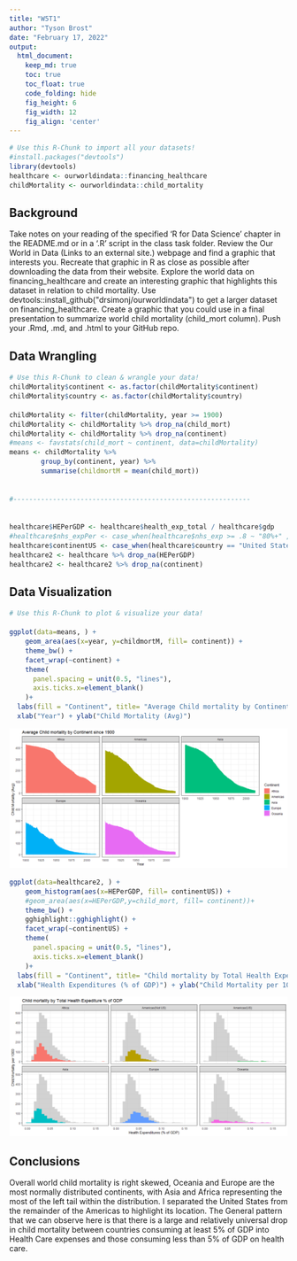 ```yaml
---
title: "W5T1"
author: "Tyson Brost"
date: "February 17, 2022"
output:
  html_document:  
    keep_md: true
    toc: true
    toc_float: true
    code_folding: hide
    fig_height: 6
    fig_width: 12
    fig_align: 'center'
---
```







```r
# Use this R-Chunk to import all your datasets!
#install.packages("devtools")
library(devtools)
healthcare <- ourworldindata::financing_healthcare
childMortality <- ourworldindata::child_mortality
```

## Background

Take notes on your reading of the specified ‘R for Data Science’ chapter in the README.md or in a ‘.R’ script in the class task folder.
Review the Our World in Data (Links to an external site.) webpage and find a graphic that interests you.
Recreate that graphic in R as close as possible after downloading the data from their website.
Explore the world data on financing_healthcare and create an interesting graphic that highlights this dataset in relation to child mortality.
Use devtools::install_github("drsimonj/ourworldindata") to get a larger dataset on financing_healthcare.
Create a graphic that you could use in a final presentation to summarize world child mortality (child_mort column).
Push your .Rmd, .md, and .html to your GitHub repo.

## Data Wrangling


```r
# Use this R-Chunk to clean & wrangle your data!
childMortality$continent <- as.factor(childMortality$continent)
childMortality$country <- as.factor(childMortality$country)

childMortality <- filter(childMortality, year >= 1900)
childMortality <- childMortality %>% drop_na(child_mort)
childMortality <- childMortality %>% drop_na(continent)
#means <- favstats(child_mort ~ continent, data=childMortality)
means <- childMortality %>% 
        group_by(continent, year) %>% 
        summarise(childmortM = mean(child_mort))


#------------------------------------------------------------


healthcare$HEPerGDP <- healthcare$health_exp_total / healthcare$gdp
#healthcare$nhs_expPer <- case_when(healthcare$nhs_exp >= .8 ~ "80%+" , healthcare$nhs_exp >= .6 & healthcare$nhs_exp < 0.8 ~"60%-79%")
healthcare$continentUS <- case_when(healthcare$country == "United States" ~ "Americas(US)", healthcare$country != "United States" & healthcare$continent == "Americas" ~ "Americas(Not US)", healthcare$continent != "Americas" ~ healthcare$continent)
healthcare2 <- healthcare %>% drop_na(HEPerGDP)
healthcare2 <- healthcare2 %>% drop_na(continent)
```

## Data Visualization


```r
# Use this R-Chunk to plot & visualize your data!

ggplot(data=means, ) +
    geom_area(aes(x=year, y=childmortM, fill= continent)) +
    theme_bw() +
    facet_wrap(~continent) +
    theme(
      panel.spacing = unit(0.5, "lines"),
      axis.ticks.x=element_blank()
    )+ 
  labs(fill = "Continent", title= "Average Child mortality by Continent since 1900")+ 
  xlab("Year") + ylab("Child Mortality (Avg)")
```

![](W5T2_files/figure-html/plot_data-1.png)<!-- -->

```r
ggplot(data=healthcare2, ) +
    geom_histogram(aes(x=HEPerGDP, fill= continentUS)) +
    #geom_area(aes(x=HEPerGDP,y=child_mort, fill= continent))+
    theme_bw() +
    gghighlight::gghighlight() +
    facet_wrap(~continentUS) +
    theme(
      panel.spacing = unit(0.5, "lines"),
      axis.ticks.x=element_blank()
    )+ 
  labs(fill = "Continent", title= "Child mortality by Total Health Expediture % of GDP")+ 
  xlab("Health Expenditures (% of GDP)") + ylab("Child Mortality per 1000")
```

![](W5T2_files/figure-html/plot_data-2.png)<!-- -->

## Conclusions

Overall world child mortality is right skewed, Oceania and Europe are the most normally distributed continents, with Asia and Africa representing the most of the left tail within the distribution. I separated the United States from the remainder of the Americas to highlight its location. The General pattern that we can observe here is that there is a large and relatively universal drop in child mortality between countries consuming at least 5% of GDP into Health Care expenses and those consuming less than 5% of GDP on health care.
